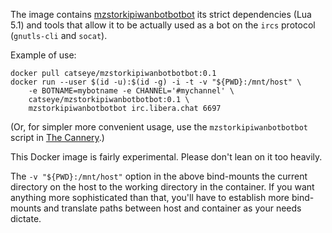 The image contains [mzstorkipiwanbotbotbot](https://catseye.tc/node/mzstorkipiwanbotbotbot) its strict dependencies (Lua 5.1) and tools that allow it to be actually used as a bot on the `ircs` protocol (`gnutls-cli` and `socat`).

Example of use:

    docker pull catseye/mzstorkipiwanbotbotbot:0.1
    docker run --user $(id -u):$(id -g) -i -t -v "${PWD}:/mnt/host" \
        -e BOTNAME=mybotname -e CHANNEL='#mychannel' \
        catseye/mzstorkipiwanbotbotbot:0.1 \
        mzstorkipiwanbotbotbot irc.libera.chat 6697

(Or, for simpler more convenient usage, use the `mzstorkipiwanbotbotbot` script in [The Cannery](https://git.catseye.tc/The-Cannery/).)

This Docker image is fairly experimental. Please don't lean on it too heavily.

The `-v "${PWD}:/mnt/host"` option in the above bind-mounts the current directory on the host to the working directory in the container.  If you want anything more sophisticated than that, you'll have to establish more bind-mounts and translate paths between host and container as your needs dictate.
